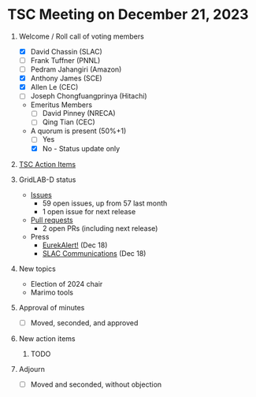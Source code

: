 # TSC Meeting on December 21, 2023

1. Welcome / Roll call of voting members
   - [x] David Chassin (SLAC)
   - [ ] Frank Tuffner (PNNL)
   - [ ] Pedram Jahangiri (Amazon)
   - [x] Anthony James (SCE)
   - [x] Allen Le (CEC)
   - [ ] Joseph Chongfuangprinya (Hitachi)
   
   * Emeritus Members
     - [ ] David Pinney (NRECA)
     - [ ] Qing Tian (CEC)
    
   * A quorum is present (50%+1)
     - [ ] Yes
     - [x] No - Status update only
    
2. [TSC Action Items](https://github.com/orgs/arras-energy/projects/1)

3. GridLAB-D status
   * [Issues](https://github.com/arras-energy/gridlabd/issues)
      - 59 open issues, up from 57 last month
      - 1 open issue for next release
   * [Pull requests](https://github.com/arras-energy/gridlabd/pulls)
      - 2 open PRs (including next release)
   * Press
      - [EurekAlert!](https://www.eurekalert.org/news-releases/1029410) (Dec 18)
      - [SLAC Communications](https://www6.slac.stanford.edu/news/2023-12-18-slac-and-its-partners-release-free-easy-use-platform-understanding-and-managing) (Dec 18)

4. New topics 
    - Election of 2024 chair
    - Marimo tools

5. Approval of minutes
   - [ ] Moved, seconded, and approved

6. New action items 
   1.  TODO

7. Adjourn
   - [ ] Moved and seconded, without objection
